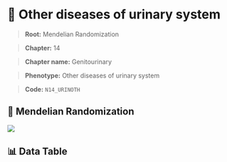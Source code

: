 # 🧪 Other diseases of urinary system

> **Root:** Mendelian Randomization

> **Chapter:** 14  

> **Chapter name:** Genitourinary

> **Phenotype:** Other diseases of urinary system  

> **Code:** `N14_URINOTH`

## 🧬 Mendelian Randomization  

<img src="/MR/Figures/Forward/N14_URINOTH.png"/>

## 📊 Data Table

<CsvTableMRF src="/MR/Data/Forward/N14_URINOTH.csv"/>
